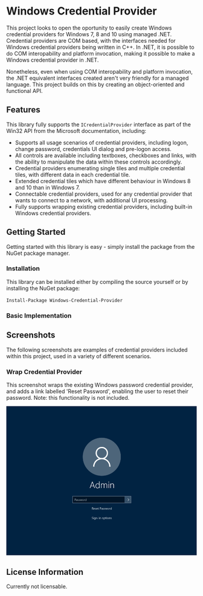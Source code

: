 # Windows Credential Provider

This project looks to open the oportunity to easily create Windows credential providers for Windows 7, 8 and 10 using managed .NET. Credential providers are COM based, with the interfaces needed for Windows credential providers being written in C++. In .NET, it is possible to do COM interopability and platform invocation, making it possible to make a Windows credential provider in .NET.

Nonetheless, even when using COM interopability and platform invocation, the .NET equivalent interfaces created aren't very friendly for a managed language. This project builds on this by creating an object-oriented and functional API.

## Features

This library fully supports the `ICredentialProvider` interface as part of the Win32 API from the Microsoft documentation, including:

- Supports all usage scenarios of credential providers, including logon, change password, credentials UI dialog and pre-logon access.
- All controls are available including textboxes, checkboxes and links, with the ability to manipulate the data within these controls accordingly.
- Credential providers enumerating single tiles and multiple credential tiles, with different data in each credential tile.
- Extended credential tiles which have different behaviour in Windows 8 and 10 than in Windows 7.
- Connectable credential providers, used for any credential provider that wants to connect to a network, with additional UI processing.
- Fully supports wrapping existing credential providers, including built-in Windows credential providers.

## Getting Started

Getting started with this library is easy - simply install the package from the NuGet package manager.

### Installation

This library can be installed either by compiling the source yourself or by installing the NuGet package:

`Install-Package Windows-Credential-Provider`

### Basic Implementation

 

## Screenshots

The following screenshots are examples of credential providers included within this project, used in a variety of different scenarios.

### Wrap Credential Provider

This screenshot wraps the existing Windows password credential provider, and adds a link labelled 'Reset Password', enabling the user to reset their password. Note: this functionality is not included.

![Sample Wrap Credential Provider](wrapcredentialprovider.png)

## License Information

Currently not licensable.
